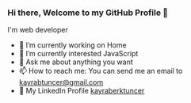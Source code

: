 ### Hi there, Welcome to my GitHub Profile 👋

I'm web developer

- 🔭 I’m currently working on Home
- 🌱 I’m currently interested JavaScript
- 💬 Ask me about anything you want
- 📫 How to reach me: You can send me an email to [kayrabtuncer@gmail.com](mailto://kayrabtuncer@gmail.com)
- 👔 My LinkedIn Profile [kayraberktuncer](https://www.linkedin.com/in/kayraberktuncer/)
